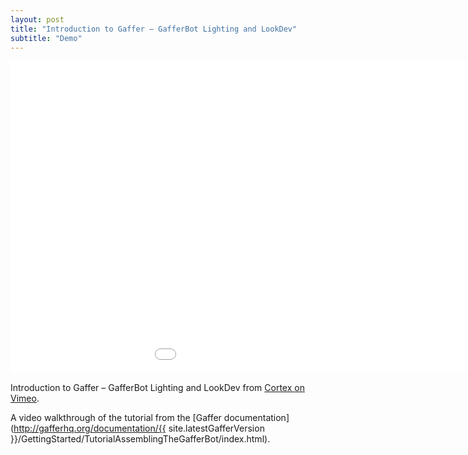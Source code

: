 ```yaml
---
layout: post
title: "Introduction to Gaffer – GafferBot Lighting and LookDev"
subtitle: "Demo"
---
```


<div class="embed-responsive embed-responsive-16by9 mb-15">
    <iframe class="embed-responsive-item" src="//player.vimeo.com/video/202088156" width="1150" height="500" frameborder="0" scrolling="no" webkitallowfullscreen mozallowfullscreen allowfullscreen></iframe>
</div>

Introduction to Gaffer – GafferBot Lighting and LookDev from [Cortex on Vimeo](https://vimeo.com/cortex).

A video walkthrough of the tutorial from the [Gaffer documentation](http://gafferhq.org/documentation/{{ site.latestGafferVersion }}/GettingStarted/TutorialAssemblingTheGafferBot/index.html).
